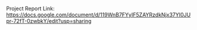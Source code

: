 Project Report Link: https://docs.google.com/document/d/119WnB7FYyIF5ZAYRzdkNjx37YI0JUpr-72fT-0zwbkY/edit?usp=sharing
